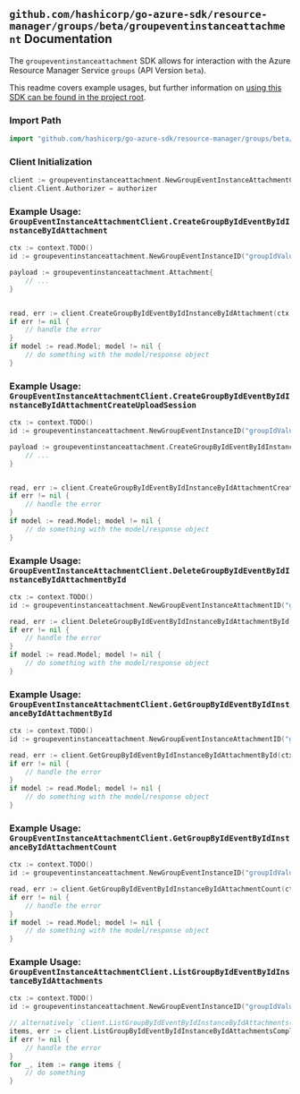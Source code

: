 
## `github.com/hashicorp/go-azure-sdk/resource-manager/groups/beta/groupeventinstanceattachment` Documentation

The `groupeventinstanceattachment` SDK allows for interaction with the Azure Resource Manager Service `groups` (API Version `beta`).

This readme covers example usages, but further information on [using this SDK can be found in the project root](https://github.com/hashicorp/go-azure-sdk/tree/main/docs).

### Import Path

```go
import "github.com/hashicorp/go-azure-sdk/resource-manager/groups/beta/groupeventinstanceattachment"
```


### Client Initialization

```go
client := groupeventinstanceattachment.NewGroupEventInstanceAttachmentClientWithBaseURI("https://management.azure.com")
client.Client.Authorizer = authorizer
```


### Example Usage: `GroupEventInstanceAttachmentClient.CreateGroupByIdEventByIdInstanceByIdAttachment`

```go
ctx := context.TODO()
id := groupeventinstanceattachment.NewGroupEventInstanceID("groupIdValue", "eventIdValue", "eventId1Value")

payload := groupeventinstanceattachment.Attachment{
	// ...
}


read, err := client.CreateGroupByIdEventByIdInstanceByIdAttachment(ctx, id, payload)
if err != nil {
	// handle the error
}
if model := read.Model; model != nil {
	// do something with the model/response object
}
```


### Example Usage: `GroupEventInstanceAttachmentClient.CreateGroupByIdEventByIdInstanceByIdAttachmentCreateUploadSession`

```go
ctx := context.TODO()
id := groupeventinstanceattachment.NewGroupEventInstanceID("groupIdValue", "eventIdValue", "eventId1Value")

payload := groupeventinstanceattachment.CreateGroupByIdEventByIdInstanceByIdAttachmentCreateUploadSessionRequest{
	// ...
}


read, err := client.CreateGroupByIdEventByIdInstanceByIdAttachmentCreateUploadSession(ctx, id, payload)
if err != nil {
	// handle the error
}
if model := read.Model; model != nil {
	// do something with the model/response object
}
```


### Example Usage: `GroupEventInstanceAttachmentClient.DeleteGroupByIdEventByIdInstanceByIdAttachmentById`

```go
ctx := context.TODO()
id := groupeventinstanceattachment.NewGroupEventInstanceAttachmentID("groupIdValue", "eventIdValue", "eventId1Value", "attachmentIdValue")

read, err := client.DeleteGroupByIdEventByIdInstanceByIdAttachmentById(ctx, id)
if err != nil {
	// handle the error
}
if model := read.Model; model != nil {
	// do something with the model/response object
}
```


### Example Usage: `GroupEventInstanceAttachmentClient.GetGroupByIdEventByIdInstanceByIdAttachmentById`

```go
ctx := context.TODO()
id := groupeventinstanceattachment.NewGroupEventInstanceAttachmentID("groupIdValue", "eventIdValue", "eventId1Value", "attachmentIdValue")

read, err := client.GetGroupByIdEventByIdInstanceByIdAttachmentById(ctx, id)
if err != nil {
	// handle the error
}
if model := read.Model; model != nil {
	// do something with the model/response object
}
```


### Example Usage: `GroupEventInstanceAttachmentClient.GetGroupByIdEventByIdInstanceByIdAttachmentCount`

```go
ctx := context.TODO()
id := groupeventinstanceattachment.NewGroupEventInstanceID("groupIdValue", "eventIdValue", "eventId1Value")

read, err := client.GetGroupByIdEventByIdInstanceByIdAttachmentCount(ctx, id)
if err != nil {
	// handle the error
}
if model := read.Model; model != nil {
	// do something with the model/response object
}
```


### Example Usage: `GroupEventInstanceAttachmentClient.ListGroupByIdEventByIdInstanceByIdAttachments`

```go
ctx := context.TODO()
id := groupeventinstanceattachment.NewGroupEventInstanceID("groupIdValue", "eventIdValue", "eventId1Value")

// alternatively `client.ListGroupByIdEventByIdInstanceByIdAttachments(ctx, id)` can be used to do batched pagination
items, err := client.ListGroupByIdEventByIdInstanceByIdAttachmentsComplete(ctx, id)
if err != nil {
	// handle the error
}
for _, item := range items {
	// do something
}
```
